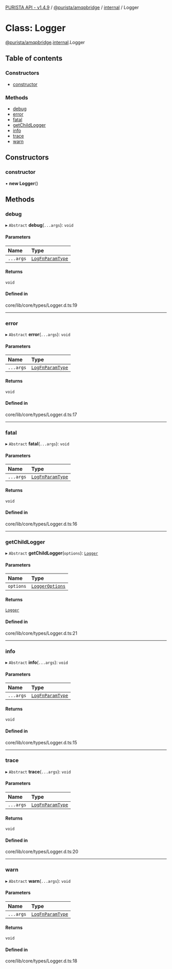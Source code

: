 [PURISTA API - v1.4.9](../README.md) / [@purista/amqpbridge](../modules/purista_amqpbridge.md) / [internal](../modules/purista_amqpbridge.internal.md) / Logger

# Class: Logger

[@purista/amqpbridge](../modules/purista_amqpbridge.md).[internal](../modules/purista_amqpbridge.internal.md).Logger

## Table of contents

### Constructors

- [constructor](purista_amqpbridge.internal.Logger.md#constructor)

### Methods

- [debug](purista_amqpbridge.internal.Logger.md#debug)
- [error](purista_amqpbridge.internal.Logger.md#error)
- [fatal](purista_amqpbridge.internal.Logger.md#fatal)
- [getChildLogger](purista_amqpbridge.internal.Logger.md#getchildlogger)
- [info](purista_amqpbridge.internal.Logger.md#info)
- [trace](purista_amqpbridge.internal.Logger.md#trace)
- [warn](purista_amqpbridge.internal.Logger.md#warn)

## Constructors

### constructor

• **new Logger**()

## Methods

### debug

▸ `Abstract` **debug**(`...args`): `void`

#### Parameters

| Name | Type |
| :------ | :------ |
| `...args` | [`LogFnParamType`](../modules/purista_amqpbridge.internal.md#logfnparamtype) |

#### Returns

`void`

#### Defined in

core/lib/core/types/Logger.d.ts:19

___

### error

▸ `Abstract` **error**(`...args`): `void`

#### Parameters

| Name | Type |
| :------ | :------ |
| `...args` | [`LogFnParamType`](../modules/purista_amqpbridge.internal.md#logfnparamtype) |

#### Returns

`void`

#### Defined in

core/lib/core/types/Logger.d.ts:17

___

### fatal

▸ `Abstract` **fatal**(`...args`): `void`

#### Parameters

| Name | Type |
| :------ | :------ |
| `...args` | [`LogFnParamType`](../modules/purista_amqpbridge.internal.md#logfnparamtype) |

#### Returns

`void`

#### Defined in

core/lib/core/types/Logger.d.ts:16

___

### getChildLogger

▸ `Abstract` **getChildLogger**(`options`): [`Logger`](purista_amqpbridge.internal.Logger.md)

#### Parameters

| Name | Type |
| :------ | :------ |
| `options` | [`LoggerOptions`](../modules/purista_amqpbridge.internal.md#loggeroptions) |

#### Returns

[`Logger`](purista_amqpbridge.internal.Logger.md)

#### Defined in

core/lib/core/types/Logger.d.ts:21

___

### info

▸ `Abstract` **info**(`...args`): `void`

#### Parameters

| Name | Type |
| :------ | :------ |
| `...args` | [`LogFnParamType`](../modules/purista_amqpbridge.internal.md#logfnparamtype) |

#### Returns

`void`

#### Defined in

core/lib/core/types/Logger.d.ts:15

___

### trace

▸ `Abstract` **trace**(`...args`): `void`

#### Parameters

| Name | Type |
| :------ | :------ |
| `...args` | [`LogFnParamType`](../modules/purista_amqpbridge.internal.md#logfnparamtype) |

#### Returns

`void`

#### Defined in

core/lib/core/types/Logger.d.ts:20

___

### warn

▸ `Abstract` **warn**(`...args`): `void`

#### Parameters

| Name | Type |
| :------ | :------ |
| `...args` | [`LogFnParamType`](../modules/purista_amqpbridge.internal.md#logfnparamtype) |

#### Returns

`void`

#### Defined in

core/lib/core/types/Logger.d.ts:18
